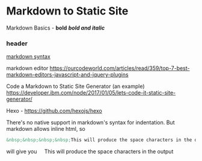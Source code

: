 # Markdown to Static Site 
Markdown Basics -
**bold**
***bold and italic***
### header 


[markdown syntax](https://www.markdownguide.org/basic-syntax/)

markdown editor https://ourcodeworld.com/articles/read/359/top-7-best-markdown-editors-javascript-and-jquery-plugins

Code a Markdown to Static Site Generator (an example)
https://developer.ibm.com/node/2017/01/05/lets-code-it-static-site-generator/

Hexo - https://github.com/hexojs/hexo


There's no native support in markdown's syntax for indentation. But markdown allows inline html, so 
~~~html
&nbsp;&nbsp;&nbsp;&nbsp;This will produce the space characters in the output
~~~
will give you
&nbsp;&nbsp;&nbsp;&nbsp;This will produce the space characters in the output
